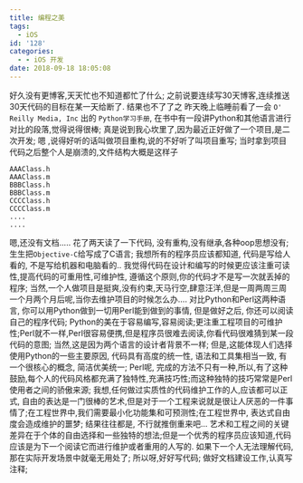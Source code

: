```yaml
---
title: 编程之美
tags:
  - iOS
id: '128'
categories:
  - - iOS 开发
date: 2018-09-18 18:05:08
---
```


好久没有更博客,天天忙也不知道都忙了什么; 之前说要连续写30天博客,连续推送30天代码的目标在某一天给断了. 结果也不了了之 昨天晚上临睡前看了一会 `O' Reilly Media, Inc` 出的 `Python学习手册`, 在书中有一段讲Python和其他语言进行对比的段落,觉得说得很棒; 真是说到我心坎里了,因为最近正好做了一个项目,是二次开发; 嗯 ,说得好听的话叫做项目重构,说的不好听了叫项目重写; 当时拿到项目代码之后整个人是崩溃的,文件结构大概是这样子
<!-- more -->
```text
AAAClass.h
AAAClass.m
BBBClass.h
BBBClass.m
CCCClass.h
CCCClass.m
....
....
```

嗯,还没有文档..... 花了两天读了一下代码, 没有重构,没有继承,各种oop思想没有;生生把`Objective-C`给写成了C语言; 我想所有的程序员应该都知道, 代码是写给人看的, 不是写给机器和电脑看的.. 我觉得代码在设计和编写的时候更应该注重可读性,提高代码的可重用性,可维护性, 遵循这个原则,你的代码才不是写一次就丢掉的程序; 当然,一个人做项目是挺爽,没有约束,天马行空,肆意汪洋,但是一周两周三周一个月两个月后呢,当你去维护项目的时候怎么办.... 对比Python和Perl这两种语言, 你可以用Python做到一切用Perl能到做到的事情, 但是做好之后, 你还可以阅读自己的程序代码; Python的美在于容易编写,容易阅读;更注重工程项目的可维护性;Perl就不一样,Perl很容易便携,但是程序员很难去阅读,你看代码很难猜到某一段代码的意图; 当然,这是因为两个语言的设计者背景不一样; 但是,这能体现人们选择使用Python的一些主要原因, 代码具有高度的统一性, 语法和工具集相当一致, 有一个很核心的概念, 简洁优美统一; Perl呢, 完成的方法不只有一种,所以,有了这种鼓励,每个人的代码风格都充满了独特性,充满技巧性;而这种独特的技巧常常是Perl使用者之间的骄傲来源; 我想,任何做过实质性的代码维护工作的人,应该都可以正式, 自由的表达是一门很棒的艺术,但是对于一个工程来说就是很让人厌恶的一件事情了;在工程世界中,我们需要最小化功能集和可预测性;在工程世界中, 表达式自由度会造成维护的噩梦; 结果往往都是, 不行就推倒重来吧... 艺术和工程之间的关键差异在于个体的自由选择和一些独特的想法;但是一个优秀的程序员应该知道,代码应该是为下一个阅读它而进行维护或者重用的人写的. 如果下一个人无法理解代码,那在实际开发场景中就毫无用处了; 所以呀,好好写代码; 做好文档建设工作,认真写注释;